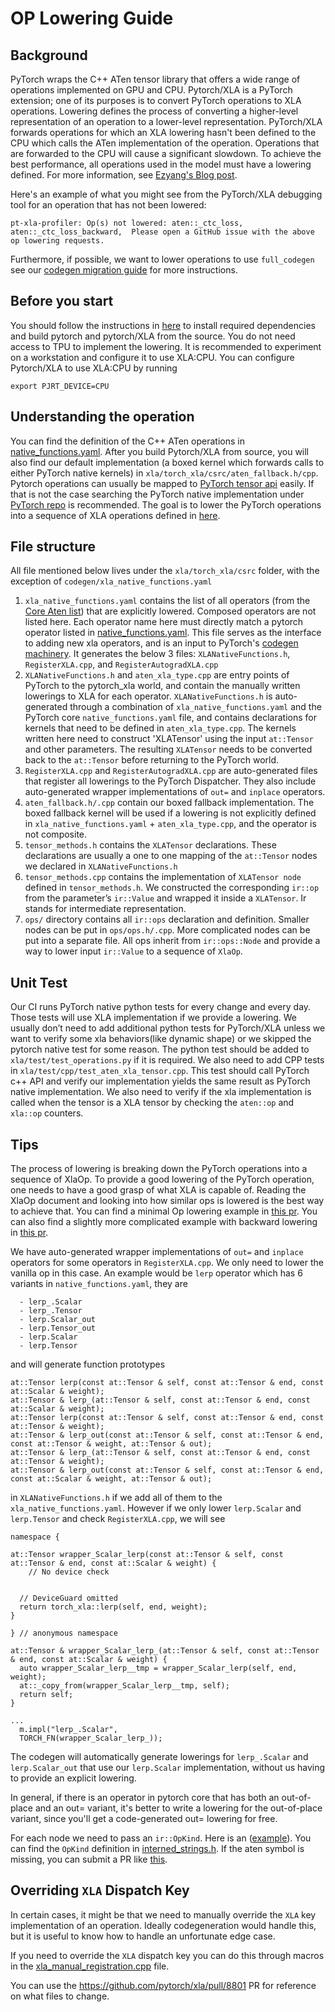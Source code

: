 # OP Lowering Guide

## Background
PyTorch wraps the C++ ATen tensor library that offers a wide range of operations implemented on GPU and CPU. Pytorch/XLA is a PyTorch extension; one of its purposes is to convert PyTorch operations to XLA operations. Lowering defines the process of converting a higher-level representation of an operation to a lower-level representation. PyTorch/XLA forwards operations for which an XLA lowering hasn't been defined to the CPU which calls the ATen implementation of the operation. Operations that are forwarded to the CPU will cause a significant slowdown. To achieve the best performance, all operations used in the model must have a lowering defined. For more information, see [Ezyang's Blog post](https://blog.ezyang.com/2020/09/lets-talk-about-the-pytorch-dispatcher/).

Here's an example of what you might see from the PyTorch/XLA debugging tool for an operation that has not been lowered:
```
pt-xla-profiler: Op(s) not lowered: aten::_ctc_loss, aten::_ctc_loss_backward,  Please open a GitHub issue with the above op lowering requests.
```

Furthermore, if possible, we want to lower operations to use `full_codegen` see our [codegen migration guide](https://github.com/pytorch/xla/edit/document_xla_override/CODEGEN_MIGRATION_GUIDE.md) for more instructions.

## Before you start
You should follow the instructions in [here](https://github.com/pytorch/xla/blob/master/CONTRIBUTING.md) to install required dependencies and build pytorch and pytorch/XLA from the source. You do not need access to TPU to implement the lowering. It is recommended to experiment on a workstation and configure it to use XLA:CPU. You can configure Pytorch/XLA to use XLA:CPU by running

```
export PJRT_DEVICE=CPU
```

## Understanding the operation
You can find the definition of the C++ ATen operations in [native_functions.yaml](https://github.com/pytorch/pytorch/blob/main/aten/src/ATen/native/native_functions.yaml). After you build Pytorch/XLA from source, you will also find our default implementation (a boxed kernel which forwards calls to either PyTorch native kernels) in `xla/torch_xla/csrc/aten_fallback.h/cpp`. Pytorch operations can usually be mapped to [PyTorch tensor api](https://pytorch.org/docs/stable/index.html) easily. If that is not the case searching the PyTorch native implementation under [PyTorch repo](https://github.com/pytorch/pytorch) is recommended. The goal is to lower the PyTorch operations into a sequence of XLA operations defined in [here](https://www.tensorflow.org/xla/operation_semantics).

## File structure
All file mentioned below lives under the `xla/torch_xla/csrc` folder, with the exception of `codegen/xla_native_functions.yaml`

1. `xla_native_functions.yaml` contains the list of all operators (from the [Core Aten list](https://pytorch.org/docs/stable/torch.compiler_ir.html)) that are explicitly lowered. Composed operators are not listed here. Each operator name here must directly match a pytorch operator listed in [native_functions.yaml](https://github.com/pytorch/pytorch/blob/main/aten/src/ATen/native/native_functions.yaml). This file serves as the interface to adding new xla operators, and is an input to PyTorch's [codegen machinery](https://github.com/pytorch/pytorch/blob/main/torchgen/gen_backend_stubs.py). It generates the below 3 files: `XLANativeFunctions.h`, `RegisterXLA.cpp`, and `RegisterAutogradXLA.cpp`
2. `XLANativeFunctions.h` and `aten_xla_type.cpp` are entry points of PyTorch to the pytorch_xla world, and contain the manually written lowerings to XLA for each operator. `XLANativeFunctions.h` is auto-generated through a combination of `xla_native_functions.yaml` and the PyTorch core `native_functions.yaml` file, and contains declarations for kernels that need to be defined in `aten_xla_type.cpp`. The kernels written here need to construct 'XLATensor' using the input `at::Tensor` and other parameters. The resulting `XLATensor` needs to be converted back to the `at::Tensor` before returning to the PyTorch world.
3. `RegisterXLA.cpp` and `RegisterAutogradXLA.cpp` are auto-generated files that register all lowerings to the PyTorch Dispatcher. They also include auto-generated wrapper implementations of `out=` and `inplace` operators.
4. `aten_fallback.h/.cpp` contain our boxed fallback implementation. The boxed fallback kernel will be used if a lowering is not explicitly defined in `xla_native_functions.yaml` + `aten_xla_type.cpp`, and the operator is not composite.
5. `tensor_methods.h` contains the `XLATensor` declarations. These declarations are usually a one to one mapping of the `at::Tensor` nodes we declared in `XLANativeFunctions.h`
6. `tensor_methods.cpp` contains the implementation of `XLATensor node` defined in `tensor_methods.h`. We constructed the corresponding `ir::op` from the parameter’s `ir::Value` and wrapped it inside a `XLATensor`. Ir stands for intermediate representation.
7. `ops/` directory contains all `ir::ops` declaration and definition. Smaller nodes can be put in `ops/ops.h/.cpp`. More complicated nodes can be put into a separate file. All ops inherit from `ir::ops::Node` and provide a way to lower input `ir::Value` to a sequence of `XlaOp`.

## Unit Test
Our CI runs PyTorch native python tests for every change and every day. Those tests will use XLA implementation if we provide a lowering. We usually don’t need to add additional python tests for PyTorch/XLA unless we want to verify some xla behaviors(like dynamic shape) or we skipped the pytorch native test for some reason. The python test should be added to `xla/test/test_operations.py` if it is required. We also need to add CPP tests in `xla/test/cpp/test_aten_xla_tensor.cpp`. This test should call PyTorch c++ API and verify our implementation yields the same result as PyTorch native implementation. We also need to verify if the xla implementation is called when the tensor is a XLA tensor by checking the `aten::op` and `xla::op` counters.

## Tips
The process of lowering is breaking down the PyTorch operations into a sequence of XlaOp. To provide a good lowering of the PyTorch operation, one needs to have a good grasp of what XLA is capable of. Reading the XlaOp document and looking into how similar ops is lowered is the best way to achieve that. You can find a minimal Op lowering example in [this pr](https://github.com/pytorch/xla/pull/2969). You can also find a slightly more complicated example with backward lowering in [this pr](https://github.com/pytorch/xla/pull/2972).

We have auto-generated wrapper implementations of `out=` and `inplace` operators for some operators in `RegisterXLA.cpp`. We only need to lower the vanilla op in this case. An example would be `lerp` operator which has 6 variants in `native_functions.yaml`, they are

```
  - lerp_.Scalar
  - lerp_.Tensor
  - lerp.Scalar_out
  - lerp.Tensor_out
  - lerp.Scalar
  - lerp.Tensor
```

and will generate function prototypes

```
at::Tensor lerp(const at::Tensor & self, const at::Tensor & end, const at::Scalar & weight);
at::Tensor & lerp_(at::Tensor & self, const at::Tensor & end, const at::Scalar & weight);
at::Tensor lerp(const at::Tensor & self, const at::Tensor & end, const at::Tensor & weight);
at::Tensor & lerp_out(const at::Tensor & self, const at::Tensor & end, const at::Tensor & weight, at::Tensor & out);
at::Tensor & lerp_(at::Tensor & self, const at::Tensor & end, const at::Tensor & weight);
at::Tensor & lerp_out(const at::Tensor & self, const at::Tensor & end, const at::Scalar & weight, at::Tensor & out);
```

in `XLANativeFunctions.h` if we add all of them to the `xla_native_functions.yaml`. However if we only lower `lerp.Scalar` and `lerp.Tensor` and check `RegisterXLA.cpp`, we will see

```
namespace {

at::Tensor wrapper_Scalar_lerp(const at::Tensor & self, const at::Tensor & end, const at::Scalar & weight) {
    // No device check


  // DeviceGuard omitted
  return torch_xla::lerp(self, end, weight);
}

} // anonymous namespace

at::Tensor & wrapper_Scalar_lerp_(at::Tensor & self, const at::Tensor & end, const at::Scalar & weight) {
  auto wrapper_Scalar_lerp__tmp = wrapper_Scalar_lerp(self, end, weight);
  at::_copy_from(wrapper_Scalar_lerp__tmp, self);
  return self;
}

...
  m.impl("lerp_.Scalar",
  TORCH_FN(wrapper_Scalar_lerp_));

```

The codegen will automatically generate lowerings for `lerp_.Scalar` and `lerp.Scalar_out` that use our `lerp.Scalar` implementation, without us having to provide an explicit lowering.

In general, if there is an operator in pytorch core that has both an out-of-place and an out= variant, it's better to write a lowering for the out-of-place variant, since you'll get a code-generated out= lowering for free.

For each node we need to pass an `ir::OpKind`. Here is an ([example](https://github.com/pytorch/xla/blob/5ce99bff336325feb41a982dc80299fb53166b29/torch_xla/csrc/ops/var_mean.cpp#L36)). You can find the `OpKind` definition in [interned_strings.h](https://github.com/pytorch/pytorch/blob/main/aten/src/ATen/core/interned_strings.h). If the aten symbol is missing, you can submit a PR like [this](https://github.com/pytorch/pytorch/pull/36851).

## Overriding `XLA` Dispatch Key
In certain cases, it might be that we need to manually override the `XLA` key implementation of an operation. Ideally codegeneration would handle this, but it is useful to know how to handle an unfortunate edge case.

If you need to override the `XLA` dispatch key you can do this through macros in the [xla_manual_registration.cpp](https://github.com/pytorch/xla/blob/master/torch_xla/csrc/xla_manual_registration.cpp) file.

You can use the https://github.com/pytorch/xla/pull/8801 PR for reference on what files to change.
